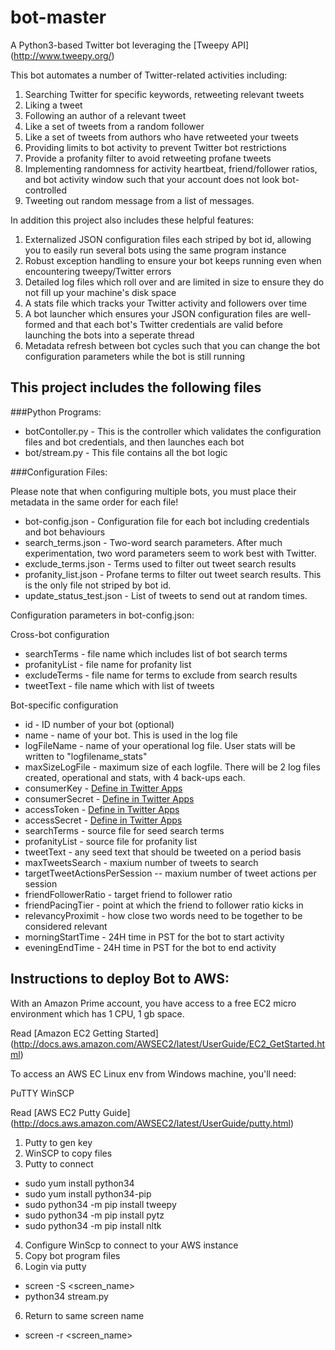 # bot-master

A Python3-based Twitter bot leveraging the [Tweepy API] (http://www.tweepy.org/)

This bot automates a number of Twitter-related activities including:

1. Searching Twitter for specific keywords, retweeting relevant tweets 
2. Liking a tweet
3. Following an author of a relevant tweet
4. Like a set of tweets from a random follower
5. Like a set of tweets from authors who have retweeted your tweets
6. Providing limits to bot activity to prevent Twitter bot restrictions
7. Provide a profanity filter to avoid retweeting profane tweets
8. Implementing randomness for activity heartbeat, friend/follower ratios, and bot activity window such that your account does not look bot-controlled
9. Tweeting out random message from a list of messages.

In addition this project also includes these helpful features:

1. Externalized JSON configuration files each striped by bot id, allowing you to easily run several bots using the same program instance
2. Robust exception handling to ensure your bot keeps running even when encountering tweepy/Twitter errors
3. Detailed log files which roll over and are limited in size to ensure they do not fill up your machine's disk space
4. A stats file which tracks your Twitter activity and followers over time
5. A bot launcher which ensures your JSON configuration files are well-formed and that each bot's Twitter credentials are valid before launching the bots into a seperate thread
6. Metadata refresh between bot cycles such that you can change the bot configuration parameters while the bot is still running

## This project includes the following files
###Python Programs:
* botContoller.py - This is the controller which validates the configuration files and bot credentials, and then launches each bot
* bot/stream.py - This file contains all the bot logic

###Configuration Files:

Please note that when configuring multiple bots, you must place their metadata in the same order for each file!

* bot-config.json - Configuration file for each bot including credentials and bot behaviours
* search_terms.json - Two-word search parameters. After much experimentation, two word parameters seem to work best with Twitter.
* exclude_terms.json - Terms used to filter out tweet search results
* profanity_list.json - Profane terms to filter out tweet search results. This is the only file not striped by bot id.
* update_status_test.json - List of tweets to send out at random times.

Configuration parameters in bot-config.json:

Cross-bot configuration
* searchTerms - file name which includes list of bot search terms
* profanityList - file name for profanity list
* excludeTerms - file name for terms to exclude from search results
* tweetText - file name which with list of tweets

Bot-specific configuration
* id - ID number of your bot (optional)
* name - name of your bot. This is used in the log file
* logFileName - name of your operational log file. User stats will be written to "logfilename_stats"
* maxSizeLogFile - maximum size of each logfile. There will be 2 log files created, operational and stats, with 4 back-ups each.
* consumerKey - [Define in Twitter Apps](apps.twitter.com)
* consumerSecret - [Define in Twitter Apps](apps.twitter.com)
* accessToken - [Define in Twitter Apps](apps.twitter.com)
* accessSecret - [Define in Twitter Apps](apps.twitter.com)
* searchTerms - source file for seed search terms
* profanityList - source file for profanity list
* tweetText - any seed text that should be tweeted on a period basis
* maxTweetsSearch - maxium number of tweets to search
* targetTweetActionsPerSession -- maxium number of tweet actions per session
* friendFollowerRatio - target friend to follower ratio
* friendPacingTier - point at which the friend to follower ratio kicks in
* relevancyProximit - how close two words need to be together to be considered relevant
* morningStartTime - 24H time in PST for the bot to start activity
* eveningEndTime - 24H time in PST for the bot to end activity


## Instructions to deploy Bot to AWS:

With an Amazon Prime account, you have access to a free EC2 micro environment which has 1 CPU, 1 gb space.

Read [Amazon EC2 Getting Started] (http://docs.aws.amazon.com/AWSEC2/latest/UserGuide/EC2_GetStarted.html)

To access an AWS EC Linux env from Windows machine, you'll need:

PuTTY
WinSCP

Read [AWS EC2 Putty Guide] (http://docs.aws.amazon.com/AWSEC2/latest/UserGuide/putty.html)

1. Putty to gen key
2. WinSCP to copy files
3. Putty to connect
* sudo yum install python34
* sudo yum install python34-pip
* sudo python34 -m pip install tweepy
* sudo python34 -m pip install pytz
* sudo python34 -m pip install nltk
4. Configure WinScp to connect to your AWS instance
5. Copy bot program files
5. Login via putty
* screen -S <screen_name>
* python34 stream.py
6. Return to same screen name
* screen -r <screen_name>